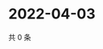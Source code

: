 # 2022-04-03

共 0 条

<!-- BEGIN WEIBO -->
<!-- 最后更新时间 Sun Apr 03 2022 19:13:12 GMT+0800 (China Standard Time) -->

<!-- END WEIBO -->
